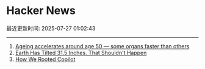 # Hacker News

最近更新时间: 2025-07-27 01:02:43

--- 
1. [Ageing accelerates around age 50 ― some organs faster than others](https://www.nature.com/articles/d41586-025-02333-z) 
2. [Earth Has Tilted 31.5 Inches. That Shouldn't Happen](https://www.popularmechanics.com/science/environment/a65515974/why-earth-has-tilted-science/) 
3. [How We Rooted Copilot](https://research.eye.security/how-we-rooted-copilot/) 
